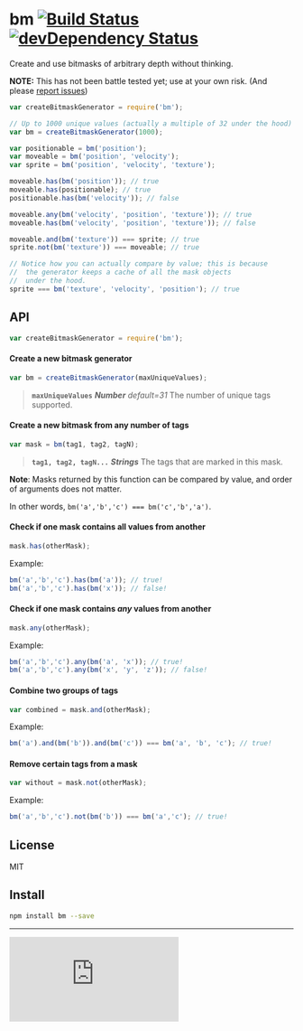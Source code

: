 # bm [![Build Status](https://drone.io/github.com/gitsubio/bm/status.png)](https://drone.io/github.com/gitsubio/bm/latest) [![devDependency Status](https://david-dm.org/gitsubio/bm/dev-status.svg?style=flat-square)](https://david-dm.org/gitsubio/bm#info=devDependencies)

Create and use bitmasks of arbitrary depth without thinking.

**NOTE:** This has not been battle tested yet; use at your own risk. (And please [report issues](http://github.com/gitsubio/bm/issues))

```js
var createBitmaskGenerator = require('bm');

// Up to 1000 unique values (actually a multiple of 32 under the hood)
var bm = createBitmaskGenerator(1000);

var positionable = bm('position');
var moveable = bm('position', 'velocity');
var sprite = bm('position', 'velocity', 'texture');

moveable.has(bm('position')); // true
moveable.has(positionable); // true
positionable.has(bm('velocity')); // false

moveable.any(bm('velocity', 'position', 'texture')); // true
moveable.has(bm('velocity', 'position', 'texture')); // false

moveable.and(bm('texture')) === sprite; // true
sprite.not(bm('texture')) === moveable; // true

// Notice how you can actually compare by value; this is because
//  the generator keeps a cache of all the mask objects
//  under the hood.
sprite === bm('texture', 'velocity', 'position'); // true
```

## API

```js
var createBitmaskGenerator = require('bm');
```

#### Create a new bitmask generator
```js
var bm = createBitmaskGenerator(maxUniqueValues);
```
> **`maxUniqueValues`** ***Number*** *default=31* The number of unique tags supported.


#### Create a new bitmask from any number of tags
```js
var mask = bm(tag1, tag2, tagN);
```
> **`tag1, tag2, tagN...`** ***Strings*** The tags that are marked in this mask.

**Note**: Masks returned by this function can be compared by value, and order of arguments does not matter.

In other words, `bm('a','b','c') === bm('c','b','a')`.

#### Check if one mask contains **all** values from another
```js
mask.has(otherMask);
```

Example:

```js
bm('a','b','c').has(bm('a')); // true!
bm('a','b','c').has(bm('x')); // false!
```

#### Check if one mask contains *any* values from another
```js
mask.any(otherMask);
```

Example:

```js
bm('a','b','c').any(bm('a', 'x')); // true!
bm('a','b','c').any(bm('x', 'y', 'z')); // false!
```

#### Combine two groups of tags
```js
var combined = mask.and(otherMask);
```

Example:

```js
bm('a').and(bm('b')).and(bm('c')) === bm('a', 'b', 'c'); // true!
```

#### Remove certain tags from a mask

```js
var without = mask.not(otherMask);
```

Example:

```js
bm('a','b','c').not(bm('b')) === bm('a','c'); // true!
```

## License

MIT

## Install

```bash
npm install bm --save
```

----

[![Analytics](https://ga-beacon.appspot.com/UA-33247419-2/bm/README.md)](https://github.com/igrigorik/ga-beacon)
